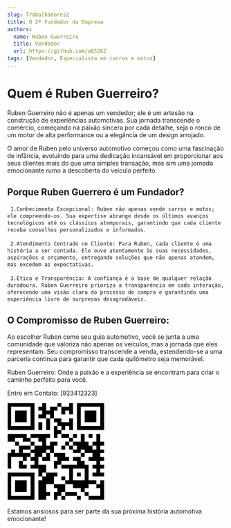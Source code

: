 ```yaml
---
slug: Trabalhadores2
title: O 2ª Fundador da Empresa
authors:
  name: Ruben Guerreiro
  title: Vendedor
  url: https://github.com/a85262
tags: [Vendedor, Especialista em carros e motos]
---
```



# Quem é **Ruben Guerreiro**?

Ruben Guerreiro não é apenas um vendedor; ele é um artesão na construção de experiências automotivas. Sua jornada transcende o comércio, começando na paixão sincera por cada detalhe, seja o ronco de um motor de alta performance ou a elegância de um design arrojado.

O amor de Ruben pelo universo automotivo começou como uma fascinação de infância, evoluindo para uma dedicação incansável em proporcionar aos seus clientes mais do que uma simples transação, mas sim uma jornada emocionante rumo à descoberta do veículo perfeito.

## Porque Ruben Guerrero é um Fundador?
```
 1.Conhecimento Excepcional: Ruben não apenas vende carros e motos; ele compreende-os. Sua expertise abrange desde os últimos avanços tecnológicos até os clássicos atemporais, garantindo que cada cliente receba conselhos personalizados e informados.

 2.Atendimento Centrado no Cliente: Para Ruben, cada cliente é uma história a ser contada. Ele ouve atentamente às suas necessidades, aspirações e orçamento, entregando soluções que não apenas atendem, mas excedem as expectativas.

 3.Ética e Transparência: A confiança é a base de qualquer relação duradoura. Ruben Guerreiro prioriza a transparência em cada interação, oferecendo uma visão clara do processo de compra e garantindo uma experiência livre de surpresas desagradáveis.
```
## O Compromisso de Ruben Guerreiro:

Ao escolher Ruben como seu guia automotivo, você se junta a uma comunidade que valoriza não apenas os veículos, mas a jornada que eles representam. Seu compromisso transcende a venda, estendendo-se a uma parceria contínua para garantir que cada quilômetro seja memorável.

Ruben Guerreiro: Onde a paixão e a experiência se encontram para criar o caminho perfeito para você.

Entre em Contato:
[923412323]

![Alt text](image-2.png)

Estamos ansiosos para ser parte da sua próxima história automotiva emocionante!